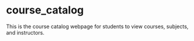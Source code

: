 # course_catalog
This is the course catalog webpage for students to view courses, subjects, and instructors. 
